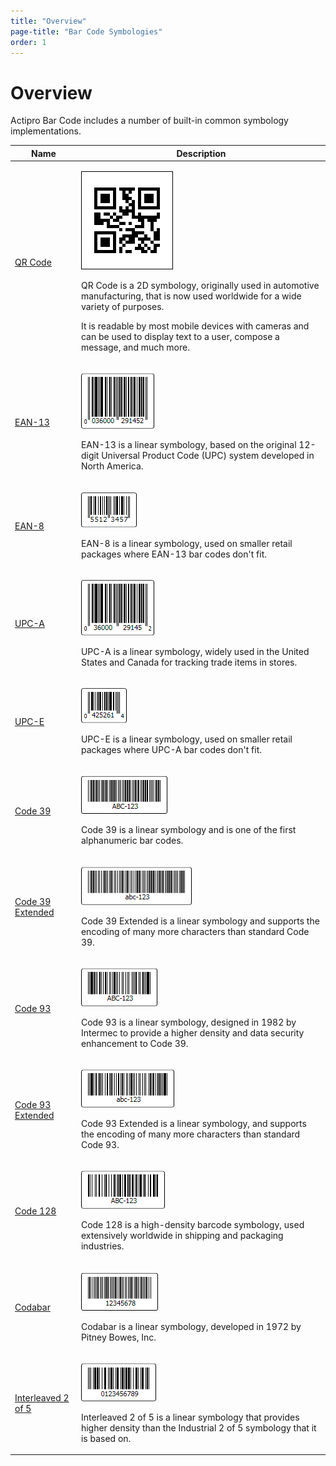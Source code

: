 ```yaml
---
title: "Overview"
page-title: "Bar Code Symbologies"
order: 1
---
```

# Overview

Actipro Bar Code includes a number of built-in common symbology implementations.

<table>
<thead>

<tr>
<th>Name</th>
<th>Description</th>
</tr>

</thead>
<tbody>

<tr>
<td>

[QR Code](qr-code.md)

</td>
<td>

![Screenshot](../images/symbology-qr-code.png)

QR Code is a 2D symbology, originally used in automotive manufacturing, that is now used worldwide for a wide variety of purposes.

It is readable by most mobile devices with cameras and can be used to display text to a user, compose a message, and much more.

</td>
</tr>

<tr>
<td>

[EAN-13](ean13.md)

</td>
<td>

![Screenshot](../images/symbology-ean13.gif)

EAN-13 is a linear symbology, based on the original 12-digit Universal Product Code (UPC) system developed in North America.

</td>
</tr>

<tr>
<td>

[EAN-8](ean8.md)

</td>
<td>

![Screenshot](../images/symbology-ean8.gif)

EAN-8 is a linear symbology, used on smaller retail packages where EAN-13 bar codes don't fit.

</td>
</tr>

<tr>
<td>

[UPC-A](upc-a.md)

</td>
<td>

![Screenshot](../images/symbology-upc-a.gif)

UPC-A is a linear symbology, widely used in the United States and Canada for tracking trade items in stores.

</td>
</tr>

<tr>
<td>

[UPC-E](upc-e.md)

</td>
<td>

![Screenshot](../images/symbology-upc-e.gif)

UPC-E is a linear symbology, used on smaller retail packages where UPC-A bar codes don't fit.

</td>
</tr>

<tr>
<td>

[Code 39](code39.md)

</td>
<td>

![Screenshot](../images/symbology-code39.gif)

Code 39 is a linear symbology and is one of the first alphanumeric bar codes.

</td>
</tr>

<tr>
<td>

[Code 39 Extended](code39-extended.md)

</td>
<td>

![Screenshot](../images/symbology-code39-extended.gif)

Code 39 Extended is a linear symbology and supports the encoding of many more characters than standard Code 39.

</td>
</tr>

<tr>
<td>

[Code 93](code93.md)

</td>
<td>

![Screenshot](../images/symbology-code93.gif)

Code 93 is a linear symbology, designed in 1982 by Intermec to provide a higher density and data security enhancement to Code 39.

</td>
</tr>

<tr>
<td>

[Code 93 Extended](code93-extended.md)

</td>
<td>

![Screenshot](../images/symbology-code93-extended.gif)

Code 93 Extended is a linear symbology, and supports the encoding of many more characters than standard Code 93.

</td>
</tr>

<tr>
<td>

[Code 128](code128.md)

</td>
<td>

![Screenshot](../images/symbology-code128.gif)

Code 128 is a high-density barcode symbology, used extensively worldwide in shipping and packaging industries.

</td>
</tr>

<tr>
<td>

[Codabar](codabar.md)

</td>
<td>

![Screenshot](../images/symbology-codabar.gif)

Codabar is a linear symbology, developed in 1972 by Pitney Bowes, Inc.

</td>
</tr>

<tr>
<td>

[Interleaved 2 of 5](interleaved2of5.md)

</td>
<td>

![Screenshot](../images/symbology-interleaved2of5.gif)

Interleaved 2 of 5 is a linear symbology that provides higher density than the Industrial 2 of 5 symbology that it is based on.

</td>
</tr>

</tbody>
</table>
